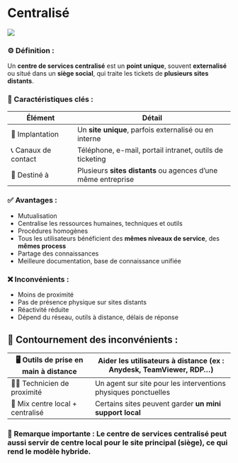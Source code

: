 # Centralisé

![](../../../../media/Cours-Intro-ITIL4-V2-Centralisé-image1.png)

### **⚙️ Définition :**

Un **centre de services centralisé** est un **point unique**, souvent **externalisé** ou situé dans un **siège social**, qui traite les tickets de **plusieurs sites distants**.



### **🧠 Caractéristiques clés :**

| **Élément** | **Détail** |
|--|--|
| 📍 Implantation | Un **site unique**, parfois externalisé ou en interne |
| 📞 Canaux de contact | Téléphone, e-mail, portail intranet, outils de ticketing |
| 📡 Destiné à | Plusieurs **sites distants** ou agences d’une même entreprise |

### **✅ Avantages :** 
- Mutualisation
- Centralise les ressources humaines, techniques et outils
- Procédures homogènes
- Tous les utilisateurs bénéficient des **mêmes niveaux de service**, des **mêmes process**
- Partage des connaissances
- Meilleure documentation, base de connaissance unifiée



### **❌ Inconvénients :** 
- Moins de proximité
- Pas de présence physique sur sites distants
- Réactivité réduite
- Dépend du réseau, outils à distance, délais de réponse



## **🔧 Contournement des inconvénients :**

| 🖥️ Outils de prise en main à distance | Aider les utilisateurs à distance (ex : Anydesk, TeamViewer, RDP…) |
|--|--|
| 👨‍🔧 Technicien de proximité | Un agent sur site pour les interventions physiques ponctuelles |
| 🧩 Mix centre local + centralisé | Certains sites peuvent garder **un mini support local** |



### **🧩 Remarque importante :** Le **centre de services centralisé** peut **aussi servir de centre local** pour le **site principal** (siège), ce qui rend le modèle **hybride**.


